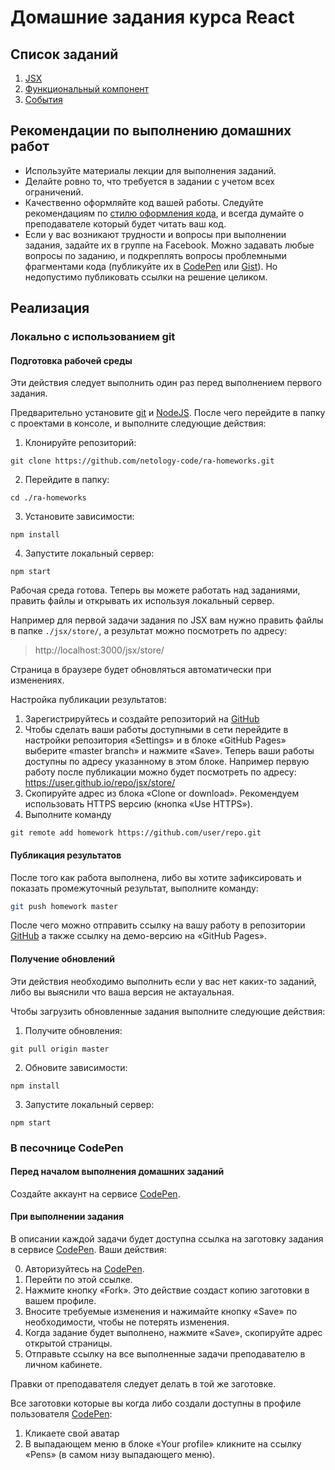 Домашние задания курса React
===

## Список заданий

1. [JSX](./jsx/)
2. [Функциональный компонент](./func-component/)
2. [События](./events/)

## Рекомендации по выполнению домашних работ

- Используйте материалы лекции для выполнения заданий.
- Делайте ровно то, что требуется в задании с учетом всех ограничений.
- Качественно оформляйте код вашей работы. Следуйте рекомендациям по [стилю оформления кода](https://netology-university.bitbucket.io/codestyle/), и всегда думайте о преподавателе который будет читать ваш код.
- Если у вас возникают трудности и вопросы при выполнении задания, задайте их в группе на Facebook. Можно задавать любые вопросы по заданию, и подкреплять вопросы проблемными фрагментами кода (публикуйте их в [CodePen] или [Gist]). Но недопустимо публиковать ссылки на решение целиком.

## Реализация

### Локально с использованием git

#### Подготовка рабочей среды

Эти действия следует выполнить один раз перед выполнением первого задания.

Предварительно установите [git] и [NodeJS]. После чего перейдите в папку с проектами в консоле, и выполните следующие действия:

1. Клонируйте репозиторий:
  ```
  git clone https://github.com/netology-code/ra-homeworks.git
  ```
2. Перейдите в папку:
  ```
  cd ./ra-homeworks
  ```
3. Установите зависимости:
  ```
  npm install
  ```
4. Запустите локальный сервер:
  ```
  npm start
  ```

Рабочая среда готова. Теперь вы можете работать над заданиями, править файлы и открывать их используя локальный сервер.

Например для первой задачи задания по JSX вам нужно править файлы в папке `./jsx/store/`, а результат можно посмотреть по адресу:

> http://localhost:3000/jsx/store/

Страница в браузере будет обновляться автоматически при изменениях.

Настройка публикации результатов:

1. Зарегистрируйтесь и создайте репозиторий на [GitHub]
2. Чтобы сделать ваши работы доступными в сети перейдите в настройки репозитория «Settings» и в блоке «GitHub Pages» выберите «master branch» и нажмите «Save». Теперь ваши работы доступны по адресу указанному в этом блоке. Например первую работу после публикации можно будет посмотреть по адресу:
  https://user.github.io/repo/jsx/store/
3. Скопируйте адрес из блока «Clone or download». Рекомендуем использовать HTTPS версию (кнопка «Use HTTPS»).
4. Выполните команду
  ```
  git remote add homework https://github.com/user/repo.git
  ```

#### Публикация результатов

После того как работа выполнена, либо вы хотите зафиксировать и показать промежуточный результат, выполните команду:
```bash
git push homework master
```

После чего можно отправить ссылку на вашу работу в репозитории [GitHub] а также ссылку на демо-версию на «GitHub Pages».

#### Получение обновлений

Эти действия необходимо выполнить если у вас нет каких-то заданий, либо вы выяснили что ваша версия не актауальная.

Чтобы загрузить обновленные задания выполните следующие действия:

1. Получите обновления:
  ```
  git pull origin master
  ```
2. Обновите зависимости:
  ```
  npm install
  ```
3. Запустите локальный сервер:
  ```
  npm start
  ```

### В песочнице CodePen

#### Перед началом выполнения домашних заданий

Создайте аккаунт на сервисе [CodePen].

#### При выполнении задания

В описании каждой задачи будет доступна ссылка на заготовку задания в сервисе [CodePen]. Ваши действия:

0. Авторизуйтесь на [CodePen].
1. Перейти по этой ссылке.
2. Нажмите кнопку «Fork». Это действие создаст копию заготовки в вашем профиле.
3. Вносите требуемые изменения и нажимайте кнопку «Save» по необходимости, чтобы не потерять изменения.
4. Когда задание будет выполнено, нажмите «Save», скопируйте адрес открытой страницы.
5. Отправьте ссылку на все выполненные задачи преподавателю в личном кабинете.

Правки от преподавателя следует делать в той же заготовке.

Все заготовки которые вы когда либо создали доступны в профиле пользователя [CodePen]:
1. Кликаете свой аватар
2. В выпадающем меню в блоке «Your profile» кликните на ссылку «Pens» (в самом низу выпадающего меню).


[git]: https://git-scm.com/
[NodeJS]: https://nodejs.org/
[GitHub]: https://github.com/
[CodePen]: https://codepen.io/
[Gist]: https://gist.github.com
